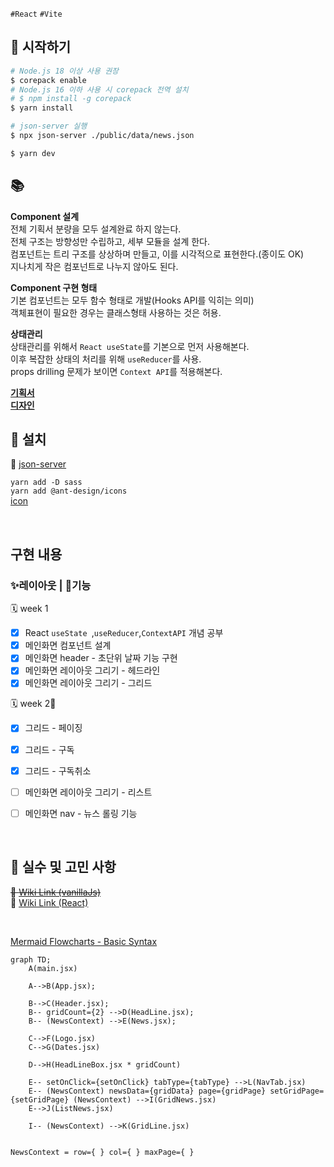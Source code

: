 `#React` `#Vite`

## 🚀 시작하기

```bash
# Node.js 18 이상 사용 권장
$ corepack enable
# Node.js 16 이하 사용 시 corepack 전역 설치
# $ npm install -g corepack
$ yarn install

# json-server 실행
$ npx json-server ./public/data/news.json

$ yarn dev
```

## 📚

<b>Component 설계</b>  
전체 기획서 분량을 모두 설계완료 하지 않는다.  
전체 구조는 방향성만 수립하고, 세부 모듈을 설계 한다.  
컴포넌트는 트리 구조를 상상하며 만들고, 이를 시각적으로 표현한다.(종이도 OK)  
지나치게 작은 컴포넌트로 나누지 않아도 된다.

<b>Component 구현 형태</b>  
기본 컴포넌트는 모두 함수 형태로 개발(Hooks API를 익히는 의미)  
객체표현이 필요한 경우는 클래스형태 사용하는 것은 허용.

<b>상태관리</b>  
상태관리를 위해서 `React useState`를 기본으로 먼저 사용해본다.  
이후 복잡한 상태의 처리를 위해 `useReducer`를 사용.  
props drilling 문제가 보이면 `Context API`를 적용해본다.

[<b>기획서</b>](https://www.figma.com/file/SJHhyw3G0A4qDSWMIo9Ths/FE_%EB%89%B4%EC%8A%A4%EC%8A%A4%ED%83%A0%EB%93%9C?type=design&node-id=11101-21659&mode=design&t=imIhUhO72MDrFOb3-0)  
[<b>디자인</b>](https://www.figma.com/file/SJHhyw3G0A4qDSWMIo9Ths/FE_%EB%89%B4%EC%8A%A4%EC%8A%A4%ED%83%A0%EB%93%9C?type=design&node-id=0%3A1&mode=design&t=5onnK2AwvpPqHvY9-1)

## 🔧 설치

📓 [json-server](https://github.com/minjeongHEO/fe-newsstand/wiki/%5BNews-Stand%5D-json%E2%80%90server-%EC%84%A4%EC%B9%98,-%EC%85%8B%ED%8C%85-%F0%9F%94%A7)

`yarn add -D sass`  
`yarn add @ant-design/icons`  
[icon](https://ant.design/components/icon#common-icon)

<br>

## 구현 내용

### ✨레이아웃 | 🔧기능

🗓 week 1

- [x] React `useState `,`useReducer`,`ContextAPI` 개념 공부
- [x] 메인화면 컴포넌트 설계
- [x] 메인화면 header - 초단위 날짜 기능 구현
- [x] 메인화면 레이아웃 그리기 - 헤드라인
- [x] 메인화면 레이아웃 그리기 - 그리드

🗓 week 2📌

- [x] 그리드 - 페이징
- [x] 그리드 - 구독
- [x] 그리드 - 구독취소

- [ ] 메인화면 레이아웃 그리기 - 리스트
- [ ] 메인화면 nav - 뉴스 롤링 기능

<br>

## 🤔 실수 및 고민 사항

~~📓 [Wiki Link (vanillaJs)](https://github.com/minjeongHEO/fe-newsstand/wiki/%5BNews-Stand%5D-%EC%8B%A4%EC%88%98,-%EA%B3%A0%EB%AF%BC-%EC%82%AC%ED%95%AD,-%EA%B0%9C%EB%85%90-%EC%A0%95%EB%A6%AC-%F0%9F%93%93)~~  
📓 [Wiki Link (React)](https://github.com/minjeongHEO/fe-newsstand-react/wiki)

<br>

[Mermaid Flowcharts - Basic Syntax](https://mermaid.js.org/syntax/flowchart.html)

```mermaid
graph TD;
    A(main.jsx)

    A-->B(App.jsx);

    B-->C(Header.jsx);
    B-- gridCount={2} -->D(HeadLine.jsx);
    B-- (NewsContext) -->E(News.jsx);

    C-->F(Logo.jsx)
    C-->G(Dates.jsx)

    D-->H(HeadLineBox.jsx * gridCount)

    E-- setOnClick={setOnClick} tabType={tabType} -->L(NavTab.jsx)
    E-- (NewsContext) newsData={gridData} page={gridPage} setGridPage={setGridPage} (NewsContext) -->I(GridNews.jsx)
    E-->J(ListNews.jsx)

    I-- (NewsContext) -->K(GridLine.jsx)


```

    NewsContext = row={ } col={ } maxPage={ }
